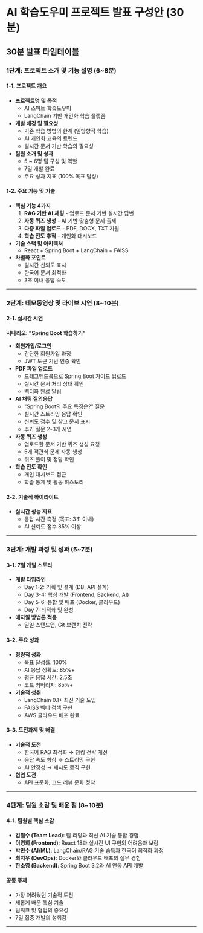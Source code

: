 # AI 학습도우미 프로젝트 발표 구성안 (30분)

## 30분 발표 타임테이블


### 1단계: 프로젝트 소개 및 기능 설명 (6~8분)

#### **1-1. 프로젝트 개요** 
- **프로젝트명 및 목적** 
  - AI 스마트 학습도우미
  - LangChain 기반 개인화 학습 플랫폼
- **개발 배경 및 필요성** 
  - 기존 학습 방법의 한계 (일방향적 학습)
  - AI 개인화 교육의 트렌드
  - 실시간 문서 기반 학습의 필요성
- **팀원 소개 및 성과** 
  - 5 ~ 6명 팀 구성 및 역할
  - 7일 개발 완료
  - 주요 성과 지표 (100% 목표 달성)

#### **1-2. 주요 기능 및 기술** 
- **핵심 기능 4가지** 
  1. **RAG 기반 AI 채팅** - 업로드 문서 기반 실시간 답변
  2. **자동 퀴즈 생성** - AI 기반 맞춤형 문제 출제  
  3. **다중 파일 업로드** - PDF, DOCX, TXT 지원
  4. **학습 진도 추적** - 개인화 대시보드
- **기술 스택 및 아키텍처** 
  - React + Spring Boot + LangChain + FAISS
- **차별화 포인트** 
  - 실시간 신뢰도 표시
  - 한국어 문서 최적화
  - 3초 이내 응답 속도

---

### 2단계: 데모동영상 및 라이브 시연 (8~10분)

#### **2-1. 실시간 시연** 
**시나리오: "Spring Boot 학습하기"**
- **회원가입/로그인** 
  - 간단한 회원가입 과정
  - JWT 토큰 기반 인증 확인
- **PDF 파일 업로드** 
  - 드래그앤드롭으로 Spring Boot 가이드 업로드
  - 실시간 문서 처리 상태 확인
  - 벡터화 완료 알림
- **AI 채팅 질의응답** 
  - "Spring Boot의 주요 특징은?" 질문
  - 실시간 스트리밍 응답 확인
  - 신뢰도 점수 및 참고 문서 표시
  - 추가 질문 2-3개 시연
- **자동 퀴즈 생성** 
  - 업로드한 문서 기반 퀴즈 생성 요청
  - 5개 객관식 문제 자동 생성
  - 퀴즈 풀이 및 정답 확인
- **학습 진도 확인** 
  - 개인 대시보드 접근
  - 학습 통계 및 활동 히스토리

#### **2-2. 기술적 하이라이트** 
- **실시간 성능 지표** 
  - 응답 시간 측정 (목표: 3초 이내)
  - AI 신뢰도 점수 85% 이상

---

### 3단계: 개발 과정 및 성과 (5~7분)

#### **3-1. 7일 개발 스토리** 
- **개발 타임라인**
  - Day 1-2: 기획 및 설계 (DB, API 설계)
  - Day 3-4: 핵심 개발 (Frontend, Backend, AI)
  - Day 5-6: 통합 및 배포 (Docker, 클라우드)
  - Day 7: 최적화 및 완성
- **애자일 방법론 적용**
  - 일일 스탠드업, Git 브랜치 전략

#### **3-2. 주요 성과** 
- **정량적 성과**
  -  목표 달성률: 100%
  -  AI 응답 정확도: 85%+
  -  평균 응답 시간: 2.5초
  -  코드 커버리지: 85%+
- **기술적 성취**
  - LangChain 0.1+ 최신 기술 도입
  - FAISS 벡터 검색 구현
  - AWS 클라우드 배포 완료

#### **3-3. 도전과제 및 해결** 
- **기술적 도전**
  - 한국어 RAG 최적화 → 청킹 전략 개선
  - 응답 속도 향상 → 스트리밍 구현
  - AI 안정성 → 재시도 로직 구현
- **협업 도전**
  - API 표준화, 코드 리뷰 문화 정착

---

### 4단계: 팀원 소감 및 배운 점 (8~10분)

#### **4-1. 팀원별 핵심 소감** 
- **김철수 (Team Lead)**: 팀 리딩과 최신 AI 기술 통합 경험
- **이영희 (Frontend)**: React 18과 실시간 UI 구현의 어려움과 보람
- **박민수 (AI/ML)**: LangChain/RAG 기술 습득과 한국어 최적화 과정
- **최지우 (DevOps)**: Docker와 클라우드 배포의 실무 경험
- **한소영 (Backend)**: Spring Boot 3.2와 AI 연동 API 개발

#### **공통 주제**
- 가장 어려웠던 기술적 도전
- 새롭게 배운 핵심 기술
- 팀워크 및 협업의 중요성
- 7일 집중 개발의 성취감

---

